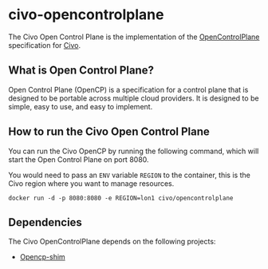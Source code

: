 # civo-opencontrolplane

The Civo Open Control Plane is the implementation of the [OpenControlPlane](https://www.github.com/opencontrolplane) specification for [Civo](https://www.civo.com).

## What is Open Control Plane?

Open Control Plane (OpenCP) is a specification for a control plane that is designed to be portable across multiple cloud providers. It is designed to be simple, easy to use, and easy to implement.

## How to run the Civo Open Control Plane

You can run the Civo OpenCP by running the following command, which will start the Open Control Plane on port 8080.

You would need to pass an `ENV` variable `REGION` to the container, this is the Civo region where you want to manage resources.

```console
docker run -d -p 8080:8080 -e REGION=lon1 civo/opencontrolplane
``` 

## Dependencies

The Civo OpenControlPlane depends on the following projects:
- [Opencp-shim](https://github.com/opencontrolplane/opencp-shim)
